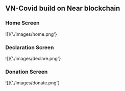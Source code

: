 ## VN-Covid build on Near blockchain

### Home Screen
![]{'./images/home.png'}

### Declaration Screen
![]{'./images/declare.png'}

### Donation Screen
![]{'./images/donate.png'}
